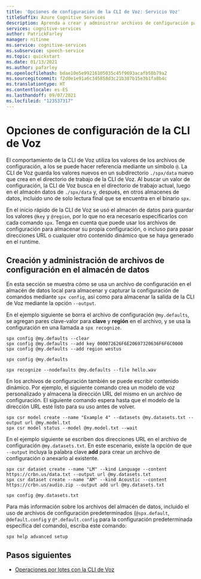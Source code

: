```yaml
---
title: 'Opciones de configuración de la CLI de Voz: Servicio Voz'
titleSuffix: Azure Cognitive Services
description: Aprenda a crear y administrar archivos de configuración para su uso con la CLI de Voz de Azure.
services: cognitive-services
author: PatrickFarley
manager: nitinme
ms.service: cognitive-services
ms.subservice: speech-service
ms.topic: quickstart
ms.date: 01/13/2021
ms.author: pafarley
ms.openlocfilehash: bdae10e5e99216105035c45f9693acafb58b79a2
ms.sourcegitcommit: f2d0e1e91a6c345858d3c21b387b15e3b1fa8b4c
ms.translationtype: HT
ms.contentlocale: es-ES
ms.lasthandoff: 09/07/2021
ms.locfileid: "123537317"
---
```

# <a name="speech-cli-configuration-options"></a>Opciones de configuración de la CLI de Voz

El comportamiento de la CLI de Voz utiliza los valores de los archivos de configuración, a los se puede hacer referencia mediante un símbolo `@`. La CLI de Voz guarda los valores nuevos en un subdirectorio `./spx/data` nuevo que crea en el directorio de trabajo de la CLI de Voz. Al buscar un valor de configuración, la CLI de Voz busca en el directorio de trabajo actual, luego en el almacén datos de `./spx/data` y, después, en otros almacenes de datos, incluido uno de solo lectura final que se encuentra en el binario `spx`. 

En el inicio rápido de la CLI de Voz se usó el almacén de datos para guardar los valores `@key` y `@region`, por lo que no era necesario especificarlos con cada comando `spx`. Tenga en cuenta que puede usar los archivos de configuración para almacenar su propia configuración, o incluso para pasar direcciones URL o cualquier otro contenido dinámico que se haya generado en el runtime.

## <a name="create-and-manage-configuration-files-in-the-datastore"></a>Creación y administración de archivos de configuración en el almacén de datos

En esta sección se muestra cómo se usa un archivo de configuración en el almacén de datos local para almacenar y capturar la configuración de comandos mediante `spx config`, así como para almacenar la salida de la CLI de Voz mediante la opción `--output`.

En el ejemplo siguiente se borra el archivo de configuración `@my.defaults`, se agregan pares clave-valor para **clave** y **región** en el archivo, y se usa la configuración en una llamada a `spx recognize`.

```console
spx config @my.defaults --clear
spx config @my.defaults --add key 000072626F6E20697320636F6F6C0000
spx config @my.defaults --add region westus

spx config @my.defaults

spx recognize --nodefaults @my.defaults --file hello.wav
```

En los archivos de configuración también se puede escribir contenido dinámico. Por ejemplo, el siguiente comando crea un modelo de voz personalizado y almacena la dirección URL del mismo en un archivo de configuración. El siguiente comando espera hasta que el modelo de la dirección URL esté listo para su uso antes de volver.

```console
spx csr model create --name "Example 4" --datasets @my.datasets.txt --output url @my.model.txt
spx csr model status --model @my.model.txt --wait
```

En el ejemplo siguiente se escriben dos direcciones URL en el archivo de configuración `@my.datasets.txt`. En este escenario, existe la opción de que `--output` incluya la palabra clave **add** para crear un archivo de configuración o anexarlo al existente.


```console
spx csr dataset create --name "LM" --kind Language --content https://crbn.us/data.txt --output url @my.datasets.txt
spx csr dataset create --name "AM" --kind Acoustic --content https://crbn.us/audio.zip --output add url @my.datasets.txt

spx config @my.datasets.txt
```

Para más información sobre los archivos del almacén de datos, incluido el uso de archivos de configuración predeterminados (`@spx.default`, `@default.config` y `@*.default.config` para la configuración predeterminada específica del comando), escriba este comando:

```console
spx help advanced setup
```

## <a name="next-steps"></a>Pasos siguientes 

* [Operaciones por lotes con la CLI de Voz](./spx-batch-operations.md)
